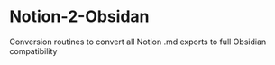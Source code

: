 # Notion-2-Obsidan
Conversion routines to convert all Notion .md exports to full Obsidian compatibility
